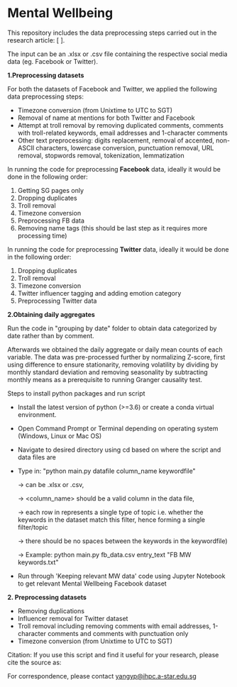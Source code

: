 # Mental Wellbeing

This repository includes the data preprocessing steps carried out in the research article: [ ].

The input can be an .xlsx or .csv file containing the respective social media data (eg. Facebook or Twitter). 

**1.Preprocessing datasets**

For both the datasets of Facebook and Twitter, we applied the following data preprocessing steps: 
- Timezone conversion (from Unixtime to UTC to SGT)
- Removal of name at mentions for both Twitter and Facebook
- Attempt at troll removal by removing duplicated comments, comments with troll-related keywords, email addresses and 1-character comments 
- Other text preprocessing: digits replacement, removal of accented, non-ASCII characters, lowercase conversion, punctuation removal, URL removal, stopwords removal, tokenization, lemmatization

In running the code for preprocessing **Facebook** data, ideally it would be done in the following order: 
1. Getting SG pages only 
2. Dropping duplicates
3. Troll removal
4. Timezone conversion
5. Preprocessing FB data
6. Removing name tags (this should be last step as it requires more processing time)<br />

In running the code for preprocessing **Twitter** data, ideally it would be done in the following order: 
1. Dropping duplicates
3. Troll removal
4. Timezone conversion
5. Twitter influencer tagging and adding emotion category
6. Preprocessing Twitter data 

**2.Obtaining daily aggregates**

Run the code in "grouping by date" folder to obtain data categorized by date rather than by comment.


Afterwards we obtained the daily aggregate or daily mean counts of each variable. 
The data was pre-processed further by normalizing Z-score, first using difference to ensure stationarity, removing volatility by dividing by monthly standard deviation and removing seasonality by subtracting monthly means as a prerequisite to running Granger causality test.


Steps to install python packages and run script

- Install the latest version of python (>=3.6) or create a conda virtual environment.

- Open Command Prompt or Terminal depending on operating system (Windows, Linux or Mac OS)

- Navigate to desired directory using cd based on where the script and data files are

- Type in: "python main.py datafile column_name keywordfile"
	
	-> <datafile> can be .xlsx or .csv, 
	
	-> <column_name> should be a valid column in the data file,
	
	-> each row in <keywordfile> represents a single type of topic i.e. whether the keywords in the dataset match this filter, hence forming a single filter/topic
	
	-> there should be no spaces between the keywords in the keywordfile)

	-> Example: python main.py fb_data.csv entry_text "FB MW keywords.txt"
- Run through 'Keeping relevant MW data' code using Jupyter Notebook to get relevant Mental Wellbeing Facebook dataset<br />


**2. Preprocessing datasets**
- Removing duplications
- Influencer removal for Twitter dataset
- Troll removal including removing comments with email addresses, 1-character comments and comments with punctuation only
- Timezone conversion (from Unixtime to UTC to SGT)<br /> 
	
Citation:
If you use this script and find it useful for your research, please cite the source as: 

For correspondence, please contact yangyp@ihpc.a-star.edu.sg<br />
